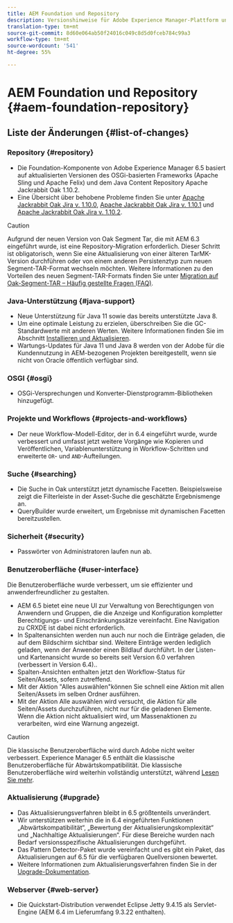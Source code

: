 ```yaml
---
title: AEM Foundation und Repository
description: Versionshinweise für Adobe Experience Manager-Plattform und -Repository.
translation-type: tm+mt
source-git-commit: 8d60e064ab50f24016c049c8d5d0fceb784c99a3
workflow-type: tm+mt
source-wordcount: '541'
ht-degree: 55%

---
```



# AEM Foundation und Repository {#aem-foundation-repository}

## Liste der Änderungen {#list-of-changes}

### Repository {#repository}

* Die Foundation-Komponente von Adobe Experience Manager 6.5 basiert auf aktualisierten Versionen des OSGi-basierten Frameworks (Apache Sling und Apache Felix) und dem Java Content Repository Apache Jackrabbit Oak 1.10.2.
* Eine Übersicht über behobene Probleme finden Sie unter [Apache Jackrabbit Oak Jira v. 1.10.0](https://archive.apache.org/dist/jackrabbit/oak/1.10.0/RELEASE-NOTES.txt), [Apache Jackrabbit Oak Jira v. 1.10.1](https://archive.apache.org/dist/jackrabbit/oak/1.10.1/RELEASE-NOTES.txt) und [Apache Jackrabbit Oak Jira v. 1.10.2](https://archive.apache.org/dist/jackrabbit/oak/1.10.2/RELEASE-NOTES.txt).

>[!CAUTION]
>
>Aufgrund der neuen Version von Oak Segment Tar, die mit AEM 6.3 eingeführt wurde, ist eine Repository-Migration erforderlich. Dieser Schritt ist obligatorisch, wenn Sie eine Aktualisierung von einer älteren TarMK-Version durchführen oder von einem anderen Persistenztyp zum neuen Segment-TAR-Format wechseln möchten. Weitere Informationen zu den Vorteilen des neuen Segment-TAR-Formats finden Sie unter [Migration auf Oak-Segment-TAR – Häufig gestellte Fragen (FAQ)](/help/sites-deploying/revision-cleanup.md#migrating-to-oak-segment-tar).

### Java-Unterstützung {#java-support}

* Neue Unterstützung für Java 11 sowie das bereits unterstützte Java 8.
* Um eine optimale Leistung zu erzielen, überschreiben Sie die GC-Standardwerte mit anderen Werten. Weitere Informationen finden Sie im Abschnitt [Installieren und Aktualisieren](/help/sites-deploying/custom-standalone-install.md).
* Wartungs-Updates für Java 11 und Java 8 werden von der Adobe für die Kundennutzung in AEM-bezogenen Projekten bereitgestellt, wenn sie nicht von Oracle öffentlich verfügbar sind.

### OSGI {#osgi}

* OSGi-Versprechungen und Konverter-Dienstprogramm-Bibliotheken hinzugefügt.

### Projekte und Workflows {#projects-and-workflows}

* Der neue Workflow-Modell-Editor, der in 6.4 eingeführt wurde, wurde verbessert und umfasst jetzt weitere Vorgänge wie Kopieren und Veröffentlichen, Variablenunterstützung in Workflow-Schritten und erweiterte `OR`- und `AND`-Aufteilungen.

### Suche {#searching}

* Die Suche in Oak unterstützt jetzt dynamische Facetten. Beispielsweise zeigt die Filterleiste in der Asset-Suche die geschätzte Ergebnismenge an.
* QueryBuilder wurde erweitert, um Ergebnisse mit dynamischen Facetten bereitzustellen.

### Sicherheit {#security}

* Passwörter von Administratoren laufen nun ab.

### Benutzeroberfläche {#user-interface}

Die Benutzeroberfläche wurde verbessert, um sie effizienter und anwenderfreundlicher zu gestalten.

* AEM 6.5 bietet eine neue UI zur Verwaltung von Berechtigungen von Anwendern und Gruppen, die die Anzeige und Konfiguration kompletter Berechtigungs- und Einschränkungssätze vereinfacht. Eine Navigation zu CRXDE ist dabei nicht erforderlich.
* In Spaltenansichten werden nun auch nur noch die Einträge geladen, die auf dem Bildschirm sichtbar sind. Weitere Einträge werden lediglich geladen, wenn der Anwender einen Bildlauf durchführt. In der Listen- und Kartenansicht wurde so bereits seit Version 6.0 verfahren (verbessert in Version 6.4)..
* Spalten-Ansichten enthalten jetzt den Workflow-Status für Seiten/Assets, sofern zutreffend.
* Mit der Aktion &quot;Alles auswählen&quot;können Sie schnell eine Aktion mit allen Seiten/Assets im selben Ordner ausführen.
* Mit der Aktion Alle auswählen wird versucht, die Aktion für alle Seiten/Assets durchzuführen, nicht nur für die geladenen Elemente. Wenn die Aktion nicht aktualisiert wird, um Massenaktionen zu verarbeiten, wird eine Warnung angezeigt.

>[!CAUTION]
>
>Die klassische Benutzeroberfläche wird durch Adobe nicht weiter verbessert. Experience Manager 6.5 enthält die klassische Benutzeroberfläche für Abwärtskompatibilität. Die klassische Benutzeroberfläche wird weiterhin vollständig unterstützt, während [Lesen Sie mehr](/help/sites-deploying/ui-recommendations.md).

### Aktualisierung {#upgrade}

* Das Aktualisierungsverfahren bleibt in 6.5 größtenteils unverändert.
* Wir unterstützen weiterhin die in 6.4 eingeführten Funktionen „Abwärtskompatibilität“, „Bewertung der Aktualisierungskomplexität“ und „Nachhaltige Aktualisierungen“. Für diese Bereiche wurden nach Bedarf versionsspezifische Aktualisierungen durchgeführt.
* Das Pattern Detector-Paket wurde vereinfacht und es gibt ein Paket, das Aktualisierungen auf 6.5 für die verfügbaren Quellversionen bewertet.
* Weitere Informationen zum Aktualisierungsverfahren finden Sie in der [Upgrade-Dokumentation](/help/sites-deploying/upgrade.md).

### Webserver {#web-server}

* Die Quickstart-Distribution verwendet Eclipse Jetty 9.4.15 als Servlet-Engine (AEM 6.4 im Lieferumfang 9.3.22 enthalten).
